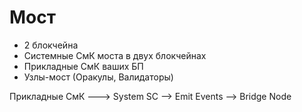 # Мост

- 2 блокчейна
- Системные СмК моста в двух блокчейнах
- Прикладные СмК ваших БП
- Узлы-мост (Оракулы, Валидаторы)

Прикладные СмК --->  System SC --> Emit Events --> Bridge Node

